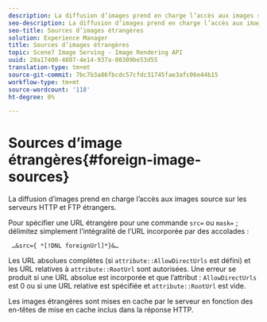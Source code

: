 ```yaml
---
description: La diffusion d’images prend en charge l’accès aux images source sur les serveurs HTTP et FTP étrangers.
seo-description: La diffusion d’images prend en charge l’accès aux images source sur les serveurs HTTP et FTP étrangers.
seo-title: Sources d’images étrangères
solution: Experience Manager
title: Sources d’images étrangères
topic: Scene7 Image Serving - Image Rendering API
uuid: 28a17400-4807-4e14-937a-80309be53d55
translation-type: tm+mt
source-git-commit: 7bc7b3a86fbcdc57cfdc31745fae3afc06e44b15
workflow-type: tm+mt
source-wordcount: '118'
ht-degree: 0%

---
```



# Sources d’image étrangères{#foreign-image-sources}

La diffusion d’images prend en charge l’accès aux images source sur les serveurs HTTP et FTP étrangers.

Pour spécifier une URL étrangère pour une commande `src=` ou `mask=` ; délimitez simplement l’intégralité de l’URL incorporée par des accolades :

` …&src={ *[!DNL foreignUrl]*}&…`

Les URL absolues complètes (si `attribute::AllowDirectUrls` est défini) et les URL relatives à `attribute::RootUrl` sont autorisées. Une erreur se produit si une URL absolue est incorporée et que l’attribut : `AllowDirectUrls` est 0 ou si une URL relative est spécifiée et `attribute::RootUrl` est vide.

Les images étrangères sont mises en cache par le serveur en fonction des en-têtes de mise en cache inclus dans la réponse HTTP.

